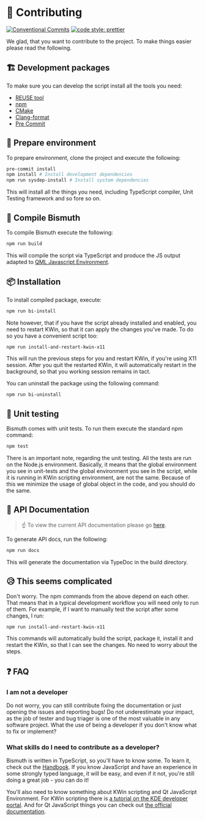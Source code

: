 <!--
  SPDX-FileCopyrightText: 2021 Mikhail Zolotukhin <mail@genda.life>
  SPDX-License-Identifier: MIT
-->

# 🤝 Contributing

[![Conventional Commits](https://img.shields.io/badge/Conventional%20Commits-1.0.0-red?style=flat-square&logo=Git)](https://conventionalcommits.org)
[![code style: prettier](https://img.shields.io/badge/Code_Style-Prettier-yellow?style=flat-square&logo=Prettier)](https://github.com/prettier/prettier)

We glad, that you want to contribute to the project. To make things easier
please read the following.

## 🏗️ Development packages

To make sure you can develop the script install all the tools you need:

- [REUSE tool](https://git.fsfe.org/reuse/tool#install)
- [npm](https://docs.npmjs.com/downloading-and-installing-node-js-and-npm)
- [CMake](https://cmake.org/)
- [Clang-format](https://clang.llvm.org/docs/ClangFormat.html)
- [Pre Commit](https://pre-commit.com/)

## 👷 Prepare environment

To prepare environment, clone the project and execute the following:

```sh
pre-commit install
npm install # Install development dependencies
npm run sysdep-install # Install system dependencies
```

This will install all the things you need, including TypeScript compiler, Unit
Testing framework and so fore so on.

## 🔨 Compile Bismuth

To compile Bismuth execute the following:

```sh
npm run build
```

This will compile the script via TypeScript and produce the JS output adapted to
[QML Javascript Environment](https://doc.qt.io/qt-5/qtqml-javascript-hostenvironment.html).

## 📦 Installation

To install compiled package, execute:

```sh
npm run bi-install
```

Note however, that if you have the script already installed and enabled, you need to
restart KWin, so that it can apply the changes you've made. To do so you have a
convenient script too:

```sh
npm run install-and-restart-kwin-x11
```

This will run the previous steps for you and restart KWin, if you're using X11 session.
After you quit the restarted KWin, it will automatically restart in the background, so
that you working session remains in tact.

You can uninstall the package using the following command:

```sh
npm run bi-uninstall
```

## 🧪 Unit testing

Bismuth comes with unit tests. To run them execute the standard npm command:

```sh
npm test
```

There is an important note, regarding the unit testing. All the tests are run
on the Node.js environment. Basically, it means that the global environment you
see in unit-tests and the global environment you see in the script, while it is
running in KWin scripting environment, are not the same. Because of this we
minimize the usage of global object in the code, and you should do the same.

## 📑 API Documentation

> ☝️ To view the current API documentation please go
> [here](https://bismuth-forge.github.io/bismuth/).

To generate API docs, run the following:

```sh
npm run docs
```

This will generate the documentation via TypeDoc in the build directory.

## 😥 This seems complicated

Don't worry. The npm commands from the above depend on each other. That means
that in a typical development workflow you will need only to run of them.
For example, if I want to manually test the script after some changes, I run:

```sh
npm run install-and-restart-kwin-x11
```

This commands will automatically build the script, package it, install it and
restart the KWin, so that I can see the changes. No need to worry about the
steps.

## ❓ FAQ

### I am not a developer

Do not worry, you can still contribute fixing the documentation or just opening
the issues and reporting bugs! Do not underestimate your impact, as the job of
tester and bug triager is one of the most valuable in any software project.
What the use of being a developer if you don't know what to fix or implement?

### What skills do I need to contribute as a developer?

Bismuth is written in TypeScript, so you'll have to know some. To learn it,
check out the [Handbook](https://www.typescriptlang.org/docs/handbook/). If you
know JavaScript and have an experience in some strongly typed language, it will
be easy, and even if it not, you're still doing a great job - you can do it!

You'll also need to know something about KWin scripting and Qt JavaScript
Environment. For KWin scripting there is [a tutorial on the KDE developer
portal](https://develop.kde.org/docs/plasma/kwin/). And for Qt JavaScript
things you can check out [the official
documentation](https://doc.qt.io/qt-5/qtqml-javascript-hostenvironment.html).

